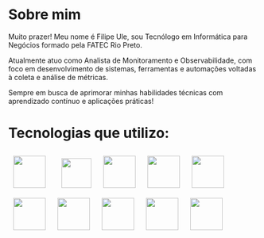 # Sobre mim

Muito prazer! Meu nome é Filipe Ule, sou Tecnólogo em Informática para Negócios formado pela FATEC Rio Preto.

Atualmente atuo como Analista de Monitoramento e Observabilidade, com foco em desenvolvimento de sistemas, ferramentas e automações voltadas à coleta e análise de métricas.

Sempre em busca de aprimorar minhas habilidades técnicas com aprendizado contínuo e aplicações práticas!

# Tecnologias que utilizo:

<img src="https://cdn.jsdelivr.net/gh/devicons/devicon@latest/icons/go/go-original-wordmark.svg" height="65" width="65" style="padding: 10px"/> &nbsp; <img src="https://cdn.jsdelivr.net/gh/devicons/devicon@latest/icons/python/python-original.svg" height="60" width="60" style="padding: 10px"/> <img src="https://cdn.jsdelivr.net/gh/devicons/devicon@latest/icons/nodejs/nodejs-original-wordmark.svg" height="65" width="65" style="padding: 10px"/> <img src="https://upload.wikimedia.org/wikipedia/commons/5/5d/Zabbix_logo_square.svg" height="65" width="65" style="padding: 10px"/> <img src="https://cdn.jsdelivr.net/gh/devicons/devicon@latest/icons/grafana/grafana-original-wordmark.svg" height="65" width="65" style="padding: 10px"/> <img src="https://cdn.jsdelivr.net/gh/devicons/devicon@latest/icons/docker/docker-original-wordmark.svg" height="65" width="65" style="padding: 10px"/> <img src="https://cdn.jsdelivr.net/gh/devicons/devicon@latest/icons/postgresql/postgresql-original-wordmark.svg" height="65" width="65" style="padding: 10px"/> <img src="https://cdn.jsdelivr.net/gh/devicons/devicon@latest/icons/mongodb/mongodb-original-wordmark.svg" height="65" width="65" style="padding: 10px"/> <img src="https://cdn.jsdelivr.net/gh/devicons/devicon@latest/icons/debian/debian-original-wordmark.svg" height="65" width="65" style="padding: 10px"/> <img src="https://cdn.jsdelivr.net/gh/devicons/devicon@latest/icons/amazonwebservices/amazonwebservices-original-wordmark.svg" height="65" width="65" style="padding: 10px"/>
